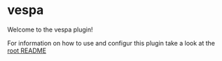 # vespa

Welcome to the vespa plugin!

For information on how to use and configur this plugin take a look at the [root README](../../README.md)

